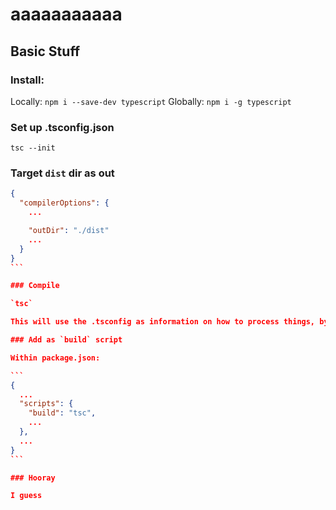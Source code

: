 # aaaaaaaaaaa

## Basic Stuff

### Install:

Locally: `npm i --save-dev typescript`
Globally: `npm i -g typescript`

### Set up .tsconfig.json

`tsc --init`

### Target `dist` dir as out

````JSON
{
  "compilerOptions": {
    ...

    "outDir": "./dist"
    ...
  }
}
```

### Compile

`tsc`

This will use the .tsconfig as information on how to process things, by default it is assumed that .tsconfig's location is the root directory of the Typescript project

### Add as `build` script

Within package.json:

```
{ 
  ...
  "scripts": {
    "build": "tsc",
    ...
  },
  ...
}
```

### Hooray

I guess
